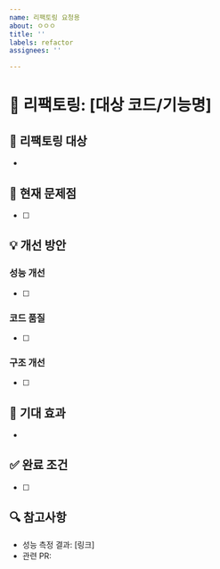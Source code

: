 ```yaml
---
name: 리팩토링 요청용
about: ㅇㅇㅇ
title: ''
labels: refactor
assignees: ''

---
```


# 🔧 리팩토링: [대상 코드/기능명]

## 📌 리팩토링 대상
- 

## 🚨 현재 문제점
- [ ] 

## 💡 개선 방안
### 성능 개선
- [ ]

### 코드 품질
- [ ] 

### 구조 개선
- [ ] 

## 🎯 기대 효과
- 

## ✅ 완료 조건
- [ ] 

## 🔍 참고사항
- 성능 측정 결과: [링크]
- 관련 PR:
